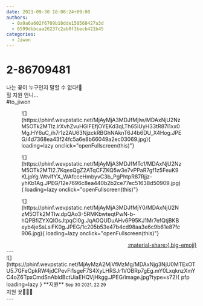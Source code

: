```yaml
---
date: 2021-09-30 18:08:24+09:00
authors:
  - 0a9a6a602f6709b10dde150568427a3d
  - 6599dbbcaa26237c2ab0f3becb421b45
categories:
  - Jiwon
---
```


# 2-86709481

<div class="post-container" markdown="1">
<div class="content-container md-sidebar__scrollwrap" markdown="1">

나는 꽃이 누구인지 말할 수 없다!🌷<br>헐 지원 언니...<br>\#to_jiwon
<figure markdown="1">
![](https://phinf.wevpstatic.net/MjAyMjA3MDJfMjIw/MDAxNjU2NzM5OTk2MTIz.lrXvhZvuHGIFEfjOYEKd3qLTh65iUyH33tR87i1xx0Mg.HY6uC_ih7r1z2AU63NjzckRBGhNAknT6J4b6DU_X4Hog.JPEG/4d7368ea43f24fc5a6e8b66049a2ec03069.jpg){ loading=lazy onclick="openFullscreen(this)"}
</figure>

<figure markdown="1">
![](https://phinf.wevpstatic.net/MjAyMjA3MDJfMTc1/MDAxNjU2NzM5OTk2MTI2.7KqesQgZ2ATqCFZKQ5w3e7vPPaR7gf1z5FeuK9KLjpYg.WtvIfYX_WAfcceHmbyvC3b_PgPhtpR87Rjjz-yhKb1Ag.JPEG/12e7696c8ea440b2b2ce77ec51638d50909.jpg){ loading=lazy onclick="openFullscreen(this)"}
</figure>

<figure markdown="1">
![](https://phinf.wevpstatic.net/MjAyMjA3MDJfMjY0/MDAxNjU2NzM5OTk2MTIw.dpQAo3-5RMKbwteqtPwN-b-hQPBfiZYXQlOsJtpqCI0g.JqAOQUDuAHv6P95KJ1Mr7efQtjBKBeyb4jeSsLsiFK0g.JPEG/1c205b53e47b4cd98aa3e6c9b61e87fc906.jpg){ loading=lazy onclick="openFullscreen(this)"}
</figure>


</div>
</div>

<div style="text-align: right;" markdown="1">
<a href="https://weverse.io/fromis9/fanpost/2-86709481" style="text-align: right;">:material-share:{.big-emoji}</a>
</div>
---

<div class="comments-container md-sidebar__scrollwrap" markdown="1">
<div class="comment" markdown="1">
<div class='id-container' markdown="1">
![](https://phinf.wevpstatic.net/MjAyMzA2MjVfMzMg/MDAxNjg3NjU0MTExOTU5.7GFeCpkRW4jdCPevFi1sgeF7S4XyLHRSJr1VOBRp7gEg.mY0LxqknzXmYC4oZ6TpxCmdSnAbldBctUiaEHQVjHkgg.JPEG/image.jpg?type=s72){ pfp loading=lazy }
**<span class="artist">지원</span>** <small>Sep 30 2021, 22:29</small><br>
</div>
<div class='comment-body' markdown="1">
지원 꽃🌸🌸🌸
</div>
</div>
</div>
---
